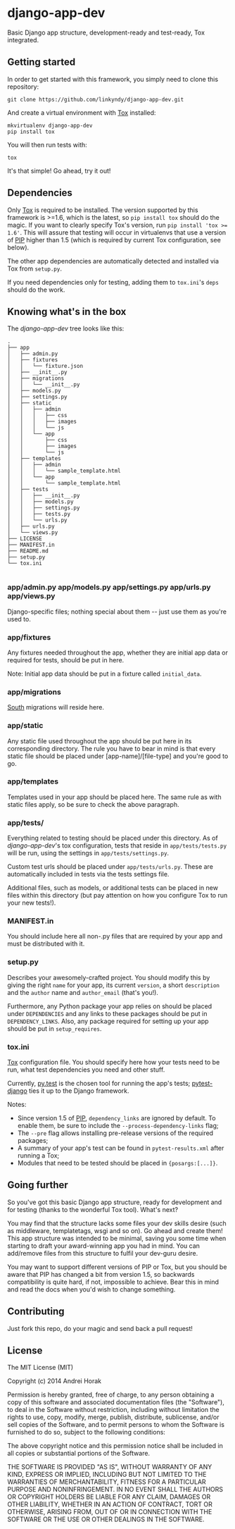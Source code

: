 django-app-dev
==============

Basic Django app structure, development-ready and test-ready, Tox integrated.

Getting started
---------------

In order to get started with this framework, you simply need to clone this repository:

```
git clone https://github.com/linkyndy/django-app-dev.git
```

And create a virtual environment with [Tox](http://tox.readthedocs.org) installed:

```
mkvirtualenv django-app-dev
pip install tox
```

You will then run tests with:

```
tox
```

It's that simple! Go ahead, try it out!


Dependencies
------------

Only [Tox](http://tox.readthedocs.org) is required to be installed. The version supported by this framework is >=1.6, which is the latest, so `pip install tox` should do the magic. If you want to clearly specify Tox's version, run `pip install 'tox >= 1.6'`. This will assure that testing will occur in virtualenvs that use a version of [PIP](http://www.pip-installer.org/en/latest/index.html) higher than 1.5 (which is required by current Tox configuration, see below).

The other app dependencies are automatically detected and installed via Tox from `setup.py`.

If you need dependencies only for testing, adding them to `tox.ini`'s `deps` should do the work.

Knowing what's in the box
-------------------------

The _django-app-dev_ tree looks like this:

```
.
├── app
│   ├── admin.py
│   ├── fixtures
│   │   └── fixture.json
│   ├── __init__.py
│   ├── migrations
│   │   └── __init__.py
│   ├── models.py
│   ├── settings.py
│   ├── static
│   │   ├── admin
│   │   │   ├── css
│   │   │   ├── images
│   │   │   └── js
│   │   └── app
│   │       ├── css
│   │       ├── images
│   │       └── js
│   ├── templates
│   │   ├── admin
│   │   │   └── sample_template.html
│   │   └── app
│   │       └── sample_template.html
│   ├── tests
│   │   ├── __init__.py
│   │   ├── models.py
│   │   ├── settings.py
│   │   ├── tests.py
│   │   └── urls.py
│   ├── urls.py
│   └── views.py
├── LICENSE
├── MANIFEST.in
├── README.md
├── setup.py
└── tox.ini


```

### app/admin.py app/models.py app/settings.py app/urls.py app/views.py

Django-specific files; nothing special about them -- just use them as you're used to.

### app/fixtures

Any fixtures needed throughout the app, whether they are initial app data or required for tests, should be put in here.

Note: Initial app data should be put in a fixture called `initial_data`.

### app/migrations

[South](http://south.readthedocs.org/en/latest/) migrations will reside here.

### app/static

Any static file used throughout the app should be put here in its corresponding directory. The rule you have to bear in mind is that every static file should be placed under [app-name]/[file-type] and you're good to go.

### app/templates

Templates used in your app should be placed here. The same rule as with static files apply, so be sure to check the above paragraph.

### app/tests/

Everything related to testing should be placed under this directory. As of _django-app-dev_'s tox configuration, tests that reside in `app/tests/tests.py` will be run, using the settings in `app/tests/settings.py`.

Custom test urls should be placed under `app/tests/urls.py`. These are automatically included in tests via the tests settings file.

Additional files, such as models, or additional tests can be placed in new files within this directory (but pay attention on how you configure Tox to run your new tests!).

### MANIFEST.in

You should include here all non-.py files that are required by your app and must be distributed with it.

### setup.py

Describes your awesomely-crafted project. You should modify this by giving the right `name` for your app, its current `version`, a short `description` and the `author` name and `author_email` (that's you!).

Furthermore, any Python package your app relies on should be placed under `DEPENDENCIES` and any links to these packages should be put in `DEPENDENCY_LINKS`. Also, any package required for setting up your app should be put in `setup_requires`.

### tox.ini

[Tox](http://tox.readthedocs.org) configuration file. You should specify here how your tests need to be run, what test dependencies you need and other stuff.

Currently, [py.test](http://pytest.org) is the chosen tool for running the app's tests; [pytest-django](http://pytest-django.readthedocs.org/en/latest/) ties it up to the Django framework.

Notes:
* Since version 1.5 of [PIP](http://www.pip-installer.org/en/latest/index.html), `dependency_links` are ignored by default. To enable them, be sure to include the `--process-dependency-links` flag;
* The `--pre` flag allows installing pre-release versions of the required packages;
* A summary of your app's test can be found in `pytest-results.xml` after running a Tox;
* Modules that need to be tested should be placed in `{posargs:[...]}`.


Going further
-------------

So you've got this basic Django app structure, ready for development and for testing (thanks to the wonderful Tox tool). What's next?

You may find that the structure lacks some files your dev skills desire (such as middleware, templatetags, wsgi and so on). Go ahead and create them! This app structure was intended to be minimal, saving you some time when starting to draft your award-winning app you had in mind. You can add/remove files from this structure to fulfil your dev-guru desire.

You may want to support different versions of PIP or Tox, but you should be aware that PIP has changed a bit from version 1.5, so backwards compatibility is quite hard, if not, impossible to achieve. Bear this in mind and read the docs when you'd wish to change something.

Contributing
------------

Just fork this repo, do your magic and send back a pull request!

License
-------

The MIT License (MIT)

Copyright (c) 2014 Andrei Horak

Permission is hereby granted, free of charge, to any person obtaining a copy of
this software and associated documentation files (the "Software"), to deal in
the Software without restriction, including without limitation the rights to
use, copy, modify, merge, publish, distribute, sublicense, and/or sell copies of
the Software, and to permit persons to whom the Software is furnished to do so,
subject to the following conditions:

The above copyright notice and this permission notice shall be included in all
copies or substantial portions of the Software.

THE SOFTWARE IS PROVIDED "AS IS", WITHOUT WARRANTY OF ANY KIND, EXPRESS OR
IMPLIED, INCLUDING BUT NOT LIMITED TO THE WARRANTIES OF MERCHANTABILITY, FITNESS
FOR A PARTICULAR PURPOSE AND NONINFRINGEMENT. IN NO EVENT SHALL THE AUTHORS OR
COPYRIGHT HOLDERS BE LIABLE FOR ANY CLAIM, DAMAGES OR OTHER LIABILITY, WHETHER
IN AN ACTION OF CONTRACT, TORT OR OTHERWISE, ARISING FROM, OUT OF OR IN
CONNECTION WITH THE SOFTWARE OR THE USE OR OTHER DEALINGS IN THE SOFTWARE.
